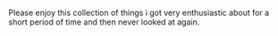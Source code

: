 Please enjoy this collection of things i got very enthusiastic about for a short period of time and then never looked at again.

